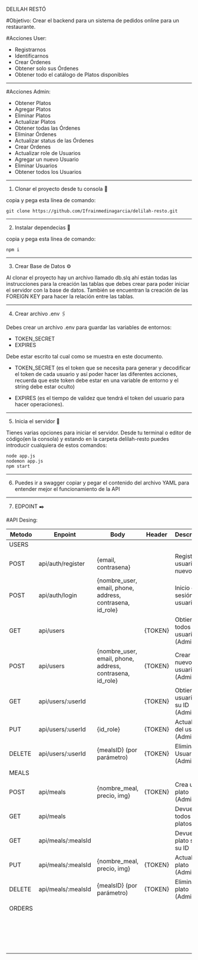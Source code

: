 DELILAH RESTÓ

#Objetivo:
Crear el backend para un sistema de pedidos online para un restaurante.

#Acciones User:
- Registrarnos
- Identificarnos
- Crear Órdenes
- Obtener solo sus Órdenes
- Obtener todo el catálogo de Platos disponibles
----------------------------------------------------------------------------------------------------------

#Acciones Admin:
- Obtener Platos
- Agregar Platos
- Eliminar Platos
- Actualizar Platos
- Obtener todas las Órdenes
- Eliminar Órdenes
- Actualizar status de las Órdenes
- Crear Órdenes
- Actualizar role de Usuarios
- Agregar un nuevo Usuario
- Eliminar Usuarios
- Obtener todos los Usuarios
----------------------------------------------------------------------------------------------------------

1. Clonar el proyecto desde tu consola 🚀

copia y pega esta línea de comando:

```
git clone https://github.com/Ifrainmedinagarcia/delilah-resto.git
```

----------------------------------------------------------------------------------------------------------

2. Instalar dependecias 🔧

copia y pega esta línea de comando:

```
npm i
```

----------------------------------------------------------------------------------------------------------

3. Crear Base de Datos ⚙️

Al clonar el proyecto hay un archivo llamado db.slq ahí están 
todas las instrucciones para la creación las tablas que debes 
crear para poder iniciar el servidor con la base de datos. 
También se encuentran la creación de las FOREIGN KEY para 
hacer la relación entre las tablas.

----------------------------------------------------------------------------------------------------------

4. Crear archivo .env 🖇️

Debes crear un archivo .env para guardar las variables de entornos:

- TOKEN_SECRET
- EXPIRES

Debe estar escrito tal cual como se muestra en este documento.

- TOKEN_SECRET (es el token que se necesita para generar y decodificar 
el token de cada usuario y así poder hacer las diferentes acciones, 
recuerda que este token debe estar en una variable de entorno y el string debe estar oculto)

- EXPIRES (es el tiempo de validez que tendrá el token 
del usuario para hacer operaciones).

----------------------------------------------------------------------------------------------------------

5. Inicia el servidor 🚀

Tienes varias opciones para iniciar el servidor. Desde tu terminal o editor de código(en la consola) y estando en la carpeta delilah-resto puedes introducir cualquiera de estos comandos:

```
node app.js
nodemon app.js
npm start
```

----------------------------------------------------------------------------------------------------------

6. Puedes ir a swagger copiar y pegar el contenido del archivo YAML para entender mejor el funcionamiento de la API

----------------------------------------------------------------------------------------------------------

7. EDPOINT ✒️

#API Desing:

| Metodo  | Enpoint                | Body                                                     | Header  | Descripcion                        |
|---------|------------------------|----------------------------------------------------------|---------|------------------------------------|
| USERS   |                        |                                                          |         |                                    |
|         |                        |                                                          |         |                                    |
| POST    | api/auth/register      |{email, contrasena}                                       |         | Registra un usuario nuevo          |
| POST    | api/auth/login         |{nombre_user, email, phone, address, contrasena, id_role} |         | Inicio de sesión del usuario       |
| GET     | api/users              |                                                          | {TOKEN} | Obtiene todos los usuarios (Admin) |
| POST    | api/users              |{nombre_user, email, phone, address, contrasena, id_role} | {TOKEN} | Crear un nuevo usuario (Admin)     |
| GET     | api/users/:userId      |                                                          | {TOKEN} | Obtiene usuario por su ID (Admin)  |
| PUT     | api/users/:userId      |{id_role}                                                 | {TOKEN} | Actualiza rol del usuario (Admin)  |
| DELETE  | api/users/:userId      |{mealsID} (por parámetro)                                 | {TOKEN} | Elimina Usuario (Admin)            |
|         |                        |                                                          |         |                                    |
| MEALS   |                        |                                                          |         |                                    |
|         |                        |                                                          |         |                                    |
| POST    | api/meals              |{nombre_meal, precio, img}                                | {TOKEN} | Crea un plato (Admin)              |
| GET     | api/meals              |                                                          |         | Devuelve todos los platos          |
| GET     | api/meals/:mealsId     |                                                          |         | Devuelve un plato según su ID      |
| PUT     | api/meals/:mealsId     |{nombre_meal, precio, img}                                | {TOKEN} | Actualiza un plato (Admin)         |
| DELETE  | api/meals/:mealsId     |{mealsID} (por parámetro)                                 | {TOKEN} | Elimina un plato (Admin)           |
|         |                        |                                                          |         |                                    |
| ORDERS  |                        |                                                          |         |                                    |
|         |                        |                                                          |         |                                    |
|         |                        |                                                          |         |                                    |
|         |                        |                                                          |         |                                    |
|         |                        |                                                          |         |                                    |
|         |                        |                                                          |         |                                    |
|         |                        |                                                          |         |                                    |
|         |                        |                                                          |         |                                    |
|         |                        |                                                          |         |                                    |
|         |                        |                                                          |         |                                    |
|         |                        |                                                          |         |                                    |
|         |                        |                                                          |         |                                    |
|         |                        |                                                          |         |                                    |
|         |                        |                                                          |         |                                    |
|         |                        |                                                          |         |                                    |
|         |                        |                                                          |         |                                    |
|         |                        |                                                          |         |                                    |
|         |                        |                                                          |         |                                    |
|         |                        |                                                          |         |                                    |



